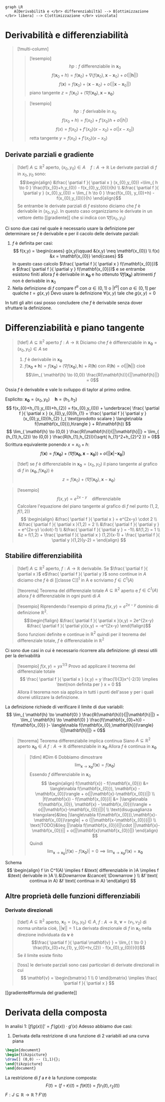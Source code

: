 ```mermaid
graph LR
	A[Derivabilità e </br> differenziabiltà] --> B[ottimizzazione </br> libera] --> C[ottimizzazione </br> vincolata]
```

# Derivabilità e differenziabilità


>[!multi-column]
>
>>[!esempio]
>>$$ hp: f \text { differenziabile in } \mathbf{x}_{0} $$
>>$$ f(\mathbf{x}_{0} + h) = f(\mathbf{x}_{0}) + \nabla \langle f(\mathbf{x}_{0}), \mathbf{x} - \mathbf{x}_{0}\rangle + o(||\mathbf{h}||)  $$
>>$$ f(\mathbf{x}) = f(\mathbf{x}_{0}) + \langle\mathbf{x}-\mathbf{x}_{0}\rangle + o (||\mathbf{x} - \mathbf{x}_{0}||) $$
>>piano tangente $z = f(\mathbf{x}_{0}) + \langle \nabla f(\mathbf{x_{0}}), \mathbf{x-\mathbf{x_{0}}}\rangle$
>
>>[!esempio]
>>$$ hp: f \text{ derivabile in } x_{0} $$
>>$$ f(x_{0}+h) = f(x_{0}) + f'(x_{0})h + o(|h|) $$
>>$$ f(x) = f(x_{0}) + f'(x_{0})(x-x_{0}) + o(|x-x_{0}|) $$
>>retta tangente $y = f(x_{0}) + f'(x_{0})(x-x_{0})$



## Derivate parziali e gradiente
>[!def]
>$A \subseteq \mathbb{R}^2$ aperto, $(x_{0},y_{0}) \in A\quad f : A \to \mathbb{R}$
>Le derivate parziali di $f$ in $x_{0},y_{0}$ sono:
>$$\begin{align}
> &\frac{ \partial f }{ \partial x } (x_{0},y_{0}) =\lim_{ h \to 0 } \frac{f(x_{0}+h,y_{0}) - f(x_{0},y_{0})}{h}    \\
> &\frac{ \partial f }{ \partial y } (x_{0},y_{0}) = \lim_{ h \to 0 } \frac{f(x_{0}, y_{0}+h) - f(x_{0},y_{0})}{h} 
>\end{align}$$
>Se entrambe le derivate parziali di $f$ esistono diciamo che $f$ è derivabile in $(x_{0},y_{0})$. In questo caso organizziamo le derivate in un vettore detto [[gradiente]] che si indica con $\nabla f(x_{0},y_{0})$


Ci sono due casi nel quale è necessario usare la definizione per determinare se $f$ è derivabile e per il cacolo delle derivate parziali:
1. $f$ è definita per casi:
 $$ f(x,y) = \begin{cases}
g(x,y)\qquad &(x,y) \neq \mathbf{x_{0}} \\
f(x) &x = \mathbf{x_{0}}
\end{cases} $$
In questo caso calcolo $\frac{ \partial f }{ \partial x } f(\mathbf{x_{0}})$ e $\frac{ \partial f }{ \partial y } f(\mathbf{x_{0}})$ e se entrambe esistono finiti allora $f$ è derivabile in $\mathbf{x_{0}}$ e ho ottenuto $\nabla f(\mathbf{x_{0}})$
altrimenti $f$ non è derivabile in $\mathbf{x}_{0}$
2. Nella definizione di $f$ compare $t^\alpha$ con $\alpha \in (0,1)$ o $|t^\alpha|$ con $\alpha \in (0,1]$ per qualche $t  = g(x,y)$
Devo usare la definizione $\forall (x,y)$ tale che $g(x,y) = 0$

In tutti gli altri casi posso concludere che $f$ è derivabile senza dover sfruttare la definizione.


# Differenziabilità e piano tangente
>[!def]
>$A \subseteq \mathbb{R}^2$ aperto $f : A \to \mathbb{R}$
>Diciamo che $f$ è differenziabile in $\mathbf{x_{0}} = (x_{0},y_{0}) \in A$ se
>1. $f$ è derivabile in $\mathbf{x_{0}}$
>2. $f(\mathbf{x_{0}+h}) = f(\mathbf{x_{0}}) + \langle \nabla f(\mathbf{x_{0}}),\mathbf{h}\rangle + R(\mathbf{h})$ con $R(\mathbf{h}) = o(||\mathbf{h}||)$ cioè $$\lim_{ \mathbf{h} \to (0,0)} \frac{R(\mathbf{h})}{||\mathbf{h}||} = 0$$

Ossia $f$ è derivabile e vale lo sviluppo di taylor al primo ordine.

Esplicito: $\mathbf{x_{0}} = (x_{0},y_{0})\quad \mathbf{h}=(h_{1},h_{2})$
$$ f(x_{0}+h_{1},y_{0}+h_{2}) = f(x_{0},y_{0}) + \underbrace{ \frac{ \partial f }{ \partial x } (x_{0},y_{0})h_{1} + \frac{ \partial f }{ \partial y } (x_{0},y_{0})h_{2} }_{ \text{prodotto scalare } \langle\nabla f(\mathbf{x_{0}}),h\rangle } + R(\mathbf{h}) $$
$$ \lim_{ \mathbf{h} \to (0,0) } \frac{R(\mathbf{h})}{||\mathbf{h}||}  = \lim_{ (h_{1},h_{2}) \to (0,0) } \frac{R(h_{1},h_{2})}{\sqrt{ h_{1}^2+h_{2}^2 }} = 0$$
Scrittura equivalente ponendo $x=x_{0}+h$:
$$ f(\mathbf{x}) = f(\mathbf{x_{0}}) + \langle \nabla f(\mathbf{x_{0}}, \mathbf{x}- \mathbf{x_{0}}) \rangle + o(||\mathbf{x}|-\mathbf{x_{0}}|) $$


>[!def] 
>se $f$ è differenziabile in $\mathbf{x_{0}} = (x_{0},y_{0})$ il piano tangente al grafico di $f$ in $(\mathbf{x_{0}},f(\mathbf{x_{0}}))$ è 
> $$ z = f(\mathbf{x}_{0}) + \langle\nabla f(\mathbf{x_{0}}),\mathbf{x}-\mathbf{x_{0}}\rangle$$
 
 >[!esempio] 
 >$$ f(x,y) = e^{2x-y} \quad\text{differenziabile}$$
 >Calcolare l'equazione del piano tangente al grafico di $f$ nel punto $(1,2,f(1,2))$
 > $$ \begin{align}
> &\frac{ \partial f }{ \partial x } = e^{2x-y} \cdot 2 \\
&\frac{ \partial f }{ \partial x }(1,2) = 2  \\
&\frac{ \partial f }{ \partial y } = e^{2x-y} \cdot(-1) \\
&\frac{ \partial f }{ \partial y }  = -1\\
&f(1,2) = 1   \\
>&z = f(1,2) + \frac{ \partial f }{ \partial x } (1,2)(x-1) + \frac{ \partial f }{ \partial y }(1,2)(y-2) = 
>\end{align} $$

## Stabilire differenziabilità
>[!def]
>$A \subseteq \mathbb{R}^2$ aperto, $f:A \to \mathbb{R}$ derivabile.
>Se $\frac{ \partial f }{ \partial x }$ e$\frac{ \partial f }{ \partial y }$ sono continue in $A$ diciamo che $f$ è di [[classe C]]$^1$ in A e scriviamo $f \in C^1(A)$


>[!teorema] Teorema del differenziale totale
>$A \subseteq \mathbb{R}^2$ aperto e $f \in C^1(A)$ allora $f$ è differenziabile in ogni punti di $A$


>[!esempio]
>Riprendendo l'esempio di prima $f(x,y) = e^{2x-y}$
>dominio di definizione $\mathbb{R}^2$.
>$$\begin{flalign}
> &\frac{ \partial f }{ \partial x }(x,y) = 2e^{2x-y} &\frac{ \partial f }{ \partial y}(x,y) = -e^{2x-y} 
\end{flalign}$$
Sono funzioni definite e continue in $\mathbb{R}^2$ quindi per il teorema del differenziale totale, $f$ è differenziabile in $\mathbb{R}^2$


Ci sono due casi in cui è necessario ricorrere alla definizione: gli stessi utili per la derivabilità

>[!esempio]
>$f(x,y) = yx^{1/3}$
>Provo ad applicare il teorema del differenziale totale
> $$ \frac{ \partial f }{ \partial x } (x,y) = y \frac{1}{3}x^{-2/3} \implies \text{non definita per } x = 0 $$
> Allora il teorema non sia applica in tutti i punti dell'asse y per i quali dovrei utilizzare la definizione. 


La definizione richiede di verificare il limite di due variabili:
$$ \lim_{ \mathbf{h} \to \mathbf{0} } \frac{R(\mathbf{h})}{||\mathbf{h}||} = \lim_{ \mathbf{h} \to \mathbf{0} } \frac{f(\mathbf{x_{0}+h}) - f(\mathbf{x_{0}} )- \langle\nabla f(\mathbf{x_{0},\mathbf{h}})\rangle}{||\mathbf{h}||} = 0$$

>[!teorema] Teorema differenziabile implica continua
Siano $A \subseteq \mathbb{R}^2$ aperto
 $\mathbf{x_{0}} \in A$
 $f : A \to \mathbb{R}$ differenziabile in $\mathbf{x_{0}}$
 Allora $f$ è continua in $\mathbf{x_{0}}$
 >
 >>[!dim] #Dim 6
 >>Dobbiamo dimostrare
 >>$$ \lim_{ \mathbf{x} \to \mathbf{x_{0}} } f(\mathbf{x}) = f(\mathbf{x_{0}})  $$
 >>Essendo $f$ differenziabile in $\mathbf{x}_{0}$
 >> $$ \begin{align}
> f(\mathbf{x}) - f(\mathbf{x_{0}}) &= \langle\nabla f(\mathbf{x_{0}}), \mathbf{x} - \mathbf{x_{0}}\rangle + o(||\mathbf{x}-\mathbf{x_{0}}||) \\
 |f(\mathbf{x}) - f(\mathbf{x_{0}})| &= |\langle\nabla f(\mathbf{x_{0}}, \mathbf{x} - \mathbf{x_{0}})\rangle + o(||\mathbf{x}-\mathbf{x_{0}}||)|  \\
>\text{disuguaglianza triangolare}&\leq |\langle\nabla f(\mathbf{x_{0}}),\mathbf{x}-\mathbf{x_{0}}\rangle| + o (||\mathbf{x-\mathbf{x_{0}}}||) \\
\text{TODO}&\leq ||\nabla f(\mathbf{x_{0}})||\cdot ||\mathbf{x}-\mathbf{x_{0}}|| + o(||\mathbf{x}\mathbf{x_{0}}||)
>\end{align} $$
>Quindi $$\lim_{ \mathbf{x} \to \mathbf{x_{0}} } |f(\mathbf{x})-f(\mathbf{x_{0}})| = 0 \implies \lim_{ \mathbf{x} \to \mathbf{x_{0}} } f(\mathbf{x}) = \mathbf{x_{0}} $$

Schema
$$ \begin{align}
f \in C^1(A) \implies f &\text{ differenziabile in }A \implies f &\text{ derivabile in }A \\
&\Downarrow &\cancel{ \Downarrow } \\
&f \text{ continua in A} &f \text{ continua in A}
\end{align} $$
## Altre proprietà delle funzioni differenziabili

### Derivate direzionali

>[!def]
>$A \subseteq \mathbb{R}^2$ aperto, $\mathbf{x}_{0} = (x_{0},y_{0}) \in A$, $f : A \to \mathbb{R}$, $\mathbf{v} = (v_{1},v_{2})$ di norma unitaria cioè, $||\mathbf{v}|| = 1$
>La derivata direzionale di $f$ in $\mathbf{x}_{0}$ nella direzione individuata da $\mathbf{v}$ è $$\frac{ \partial f }{ \partial \mathbf{v} } = \lim_{ t \to 0 } \frac{f(x_{0}+tv_{1}, y_{0}+tv_{2}) - f(x_{0},y_{0})}{t}$$
>Se il limite esiste finito

>[!oss]
>le derivate parziali sono casi particolari di derivate direzionali in cui
>$$ \mathbf{v} = \begin{bmatrix}
1 \\
0
\end{bmatrix} \implies \frac{ \partial f }{ \partial x }  $$


[[gradiente#formula del gradiente]]

# Derivata della composta
In analisi 1: $[f(g(x))]' = f'(g(x)) \cdot g'(x)$
Adesso abbiamo due casi:
1. Derivata della restrizione di una funzione di 2 variabili ad una curva piana

```tikz
\begin{document}
\begin{tikzpicture}
\draw[] (0,0) -- (1,1){};
\end{tikzpicture}
\end{document}
```
La restrizione di $f$ a $\mathbf{r}$ è la funzione composta:
$$ F(t) = (f \circ \mathbf{r})(t) = f(\mathbf{r}(t)) = f(r_{1}(t),r_{2}(t)) $$
$F: J \subseteq \mathbb{R} \to \mathbb{R}$
? $F'(t)$